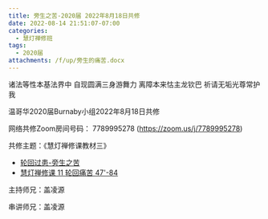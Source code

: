 ```yaml
---
title: 旁生之苦-2020届 2022年8月18日共修
date: 2022-08-14 21:51:07-07:00
categories:
  - 慧灯禅修班
tags:
  - 2020届
attachments: /f/up/旁生的痛苦.docx
---
```

诸法等性本基法界中 自现圆满三身游舞力 离障本来怙主龙钦巴 祈请无垢光尊常护我

温哥华2020届Burnaby小组2022年8月18日共修

网络共修Zoom房间号码： 7789995278 (<https://zoom.us/j/7789995278>)

共修主题：《慧灯禅修课教材三》

* [轮回过患-旁生之苦](/f/up/旁生的痛苦.docx)
* [慧灯禅修课 11 轮回痛苦 47'-84](https://www.youtube.com/watch?v=QW3HyEqYbf4&ab_channel=%E6%85%A7%E7%81%AF%E4%B9%8B%E5%85%89%E7%BD%91%E7%AB%99)


主持师兄：盖凌源

串讲师兄：盖凌源
